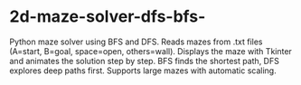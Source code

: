 # 2d-maze-solver-dfs-bfs-
Python maze solver using BFS and DFS. Reads mazes from .txt files (A=start, B=goal, space=open, others=wall). Displays the maze with Tkinter and animates the solution step by step. BFS finds the shortest path, DFS explores deep paths first. Supports large mazes with automatic scaling.
